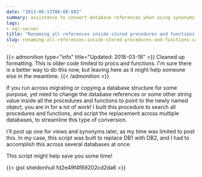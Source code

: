 ```yaml
---
date: "2013-08-13T00:00:00Z"
summary: assistance to convert database references when using synonyms
tags:
- sql-server
title: "Renaming all references inside stored procedures and functions can be migraine worthy without a little help..."
slug: renaming-all-references-inside-stored-procedures-and-functions-can-be-migraine-worthy-without-a-little-help
---
```


{{< admonition type="info" title="Updated: 2016-03-18" >}}
Cleaned up formatting. This is older code limited to procs and functions. I'm sure there is a better way to do this now, but leaving here as it might help someone else in the meantime.
{{< /admonition >}}

If you run across migrating or copying a database structure for some purpose, yet need to change the database references or some other string value inside all the procedures and functions to point to the newly named object, you are in for a lot of work! I built this procedure to search all procedures and functions, and script the replacement across multiple databases, to streamline this type of conversion.

I'll post up one for views and synonyms later, as my time was limited to post this. In my case, this script was built to replace DB1 with DB2, and I had to accomplish this across several databases at once.

This script might help save you some time!

{{< gist sheldonhull  fd2e49f4f69202cd2da6 >}}
